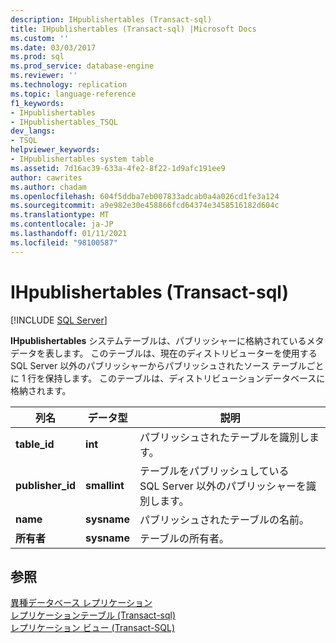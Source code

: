 ```yaml
---
description: IHpublishertables (Transact-sql)
title: IHpublishertables (Transact-sql) |Microsoft Docs
ms.custom: ''
ms.date: 03/03/2017
ms.prod: sql
ms.prod_service: database-engine
ms.reviewer: ''
ms.technology: replication
ms.topic: language-reference
f1_keywords:
- IHpublishertables
- IHpublishertables_TSQL
dev_langs:
- TSQL
helpviewer_keywords:
- IHpublishertables system table
ms.assetid: 7d16ac39-633a-4fe2-8f22-1d9afc191ee9
author: cawrites
ms.author: chadam
ms.openlocfilehash: 604f5ddba7eb007833adcab0a4a026cd1fe3a124
ms.sourcegitcommit: a9e982e30e458866fcd64374e3458516182d604c
ms.translationtype: MT
ms.contentlocale: ja-JP
ms.lasthandoff: 01/11/2021
ms.locfileid: "98100587"
---
```

# <a name="ihpublishertables-transact-sql"></a>IHpublishertables (Transact-sql)
[!INCLUDE [SQL Server](../../includes/applies-to-version/sqlserver.md)]

  **IHpublishertables** システムテーブルは、パブリッシャーに格納されているメタデータを表します。 このテーブルは、現在のディストリビューターを使用する SQL&#xA0;Server 以外のパブリッシャーからパブリッシュされたソース テーブルごとに 1 行を保持します。 このテーブルは、ディストリビューションデータベースに格納されます。  
  
|列名|データ型|説明|  
|-----------------|---------------|-----------------|  
|**table_id**|**int**|パブリッシュされたテーブルを識別します。|  
|**publisher_id**|**smallint**|テーブルをパブリッシュしている SQL&#xA0;Server 以外のパブリッシャーを識別します。|  
|**name**|**sysname**|パブリッシュされたテーブルの名前。|  
|**所有者**|**sysname**|テーブルの所有者。|  
  
## <a name="see-also"></a>参照  
 [異種データベース レプリケーション](../../relational-databases/replication/non-sql/heterogeneous-database-replication.md)   
 [レプリケーションテーブル &#40;Transact-sql&#41;](../../relational-databases/system-tables/replication-tables-transact-sql.md)   
 [レプリケーション ビュー &#40;Transact-SQL&#41;](../../relational-databases/system-views/replication-views-transact-sql.md)  
  
  
